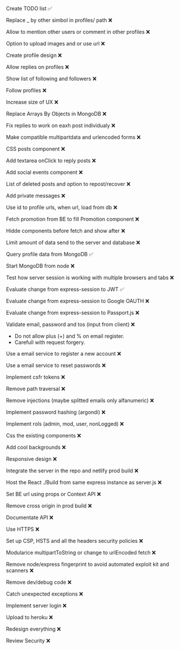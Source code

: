 Create TODO list ✅  

Replace _ by other simbol in profiles/ path ❌    

Allow to mention other users or comment in other profiles ❌  

Option to upload images and or use url ❌  

Create profile design ❌  

Allow replies on profiles ❌  

Show list of following and followers ❌   

Follow profiles ❌    

Increase size of UX ❌  

Replace Arrays By Objects in MongoDB ❌  

Fix replies to work on eaxh post individualy ❌  

Make compatible multipartdata and urlencoded forms  ❌  

CSS posts component ❌ 

Add textarea onClick to reply posts ❌   

Add social events component ❌  

List of deleted posts and option to repost/recover ❌  

Add private messages ❌  

Use id to profile urls, when url, load from db ❌

Fetch promotion from BE to fill Promotion component ❌  

Hidde components before fetch and show after ❌  

Limit amount of data send to the server and database ❌  

Query profile data from MongoDB ✅   

Start MongoDB from node ❌  

Test how server session is working with multiple browsers and tabs ❌  

Evaluate change from express-session to JWT ✅   

Evaluate change from express-session to Google OAUTH ❌  

Evaluate change from express-session to Passport.js ❌  

Validate email, password and tos (input from client) ❌  
  + Do not allow plus (+) and % on email register.   
  + Carefull with request forgery.  
 
Use a email service to register a new account ❌   
  
Use a email service to reset passwords ❌  
  
Implement csfr tokens ❌  

Remove path traversal ❌ 

Remove injections (maybe splitted emails only alfanumeric) ❌   

Implement password hashing (argondi) ❌  

Implement rols (admin, mod, user, nonLogged) ❌   
  
Css the existing components ❌  

Add cool backgrounds ❌  
  
Responsive design ❌   
  
Integrate the server in the repo and netlify prod build ❌   

Host the React ./Build from same express instance as server.js ❌   

Set BE url using props or Context API  ❌  

Remove cross origin in prod build ❌  

Documentate API ❌  

Use HTTPS ❌  

Set up CSP, HSTS and all the headers security policies ❌  

Modularice multipartToString or change to urlEncoded fetch ❌  

Remove node/express fingerprint to avoid automated exploit kit and scanners ❌  

Remove dev/debug code ❌   

Catch unexpected exceptions ❌  

Implement server login ❌  

Upload to heroku ❌  

Redesign everything ❌  

Review Security ❌   
